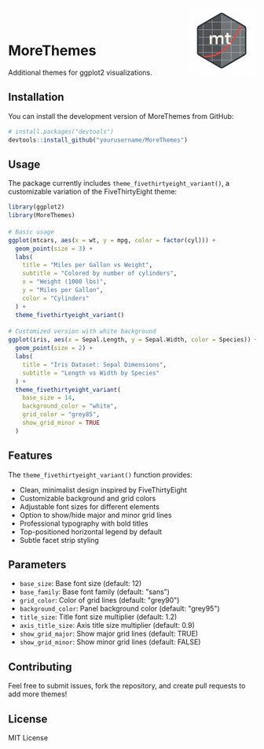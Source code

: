 <img src="/assets/MoreThemes_HexLogo_QuicksandRegular400.png" align="right" height="139"/><br><br>

# MoreThemes

Additional themes for ggplot2 visualizations.

## Installation

You can install the development version of MoreThemes from GitHub:

```r
# install.packages("devtools")
devtools::install_github("yourusername/MoreThemes")
```

## Usage

The package currently includes `theme_fivethirtyeight_variant()`, a customizable variation of the FiveThirtyEight theme:

```r
library(ggplot2)
library(MoreThemes)

# Basic usage
ggplot(mtcars, aes(x = wt, y = mpg, color = factor(cyl))) +
  geom_point(size = 3) +
  labs(
    title = "Miles per Gallon vs Weight",
    subtitle = "Colored by number of cylinders",
    x = "Weight (1000 lbs)",
    y = "Miles per Gallon",
    color = "Cylinders"
  ) +
  theme_fivethirtyeight_variant()

# Customized version with white background
ggplot(iris, aes(x = Sepal.Length, y = Sepal.Width, color = Species)) +
  geom_point(size = 2) +
  labs(
    title = "Iris Dataset: Sepal Dimensions",
    subtitle = "Length vs Width by Species"
  ) +
  theme_fivethirtyeight_variant(
    base_size = 14,
    background_color = "white",
    grid_color = "grey85",
    show_grid_minor = TRUE
  )
```

## Features

The `theme_fivethirtyeight_variant()` function provides:

- Clean, minimalist design inspired by FiveThirtyEight
- Customizable background and grid colors
- Adjustable font sizes for different elements
- Option to show/hide major and minor grid lines
- Professional typography with bold titles
- Top-positioned horizontal legend by default
- Subtle facet strip styling

## Parameters

- `base_size`: Base font size (default: 12)
- `base_family`: Base font family (default: "sans")
- `grid_color`: Color of grid lines (default: "grey90")
- `background_color`: Panel background color (default: "grey95")
- `title_size`: Title font size multiplier (default: 1.2)
- `axis_title_size`: Axis title size multiplier (default: 0.9)
- `show_grid_major`: Show major grid lines (default: TRUE)
- `show_grid_minor`: Show minor grid lines (default: FALSE)

## Contributing

Feel free to submit issues, fork the repository, and create pull requests to add more themes!

## License

MIT License
